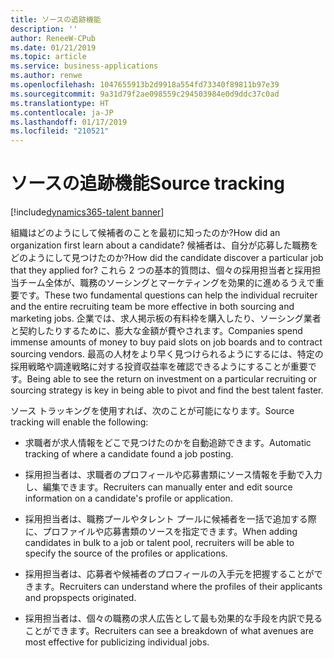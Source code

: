 ```yaml
---
title: ソースの追跡機能
description: ''
author: ReneeW-CPub
ms.date: 01/21/2019
ms.topic: article
ms.service: business-applications
ms.author: renwe
ms.openlocfilehash: 1047655913b2d9918a554fd73340f89811b97e39
ms.sourcegitcommit: 9a31d79f2ae098559c294503984e0d9ddc37c0ad
ms.translationtype: HT
ms.contentlocale: ja-JP
ms.lasthandoff: 01/17/2019
ms.locfileid: "210521"
---
```

#  <a name="source-tracking"></a><span data-ttu-id="8f8de-102">ソースの追跡機能</span><span class="sxs-lookup"><span data-stu-id="8f8de-102">Source tracking</span></span> 
[!include[dynamics365-talent banner](../../includes/dynamics365-talent.md)]



<span data-ttu-id="8f8de-103">組織はどのようにして候補者のことを最初に知ったのか?</span><span class="sxs-lookup"><span data-stu-id="8f8de-103">How did an organization first learn about a candidate?</span></span> <span data-ttu-id="8f8de-104">候補者は、自分が応募した職務をどのようにして見つけたのか?</span><span class="sxs-lookup"><span data-stu-id="8f8de-104">How did the candidate discover a particular job that they applied for?</span></span> <span data-ttu-id="8f8de-105">これら 2 つの基本的質問は、個々の採用担当者と採用担当チーム全体が、職務のソーシングとマーケティングを効果的に進めるうえで重要です。</span><span class="sxs-lookup"><span data-stu-id="8f8de-105">These two fundamental questions can help the individual recruiter and the entire recruiting team be more effective in both sourcing and marketing jobs.</span></span> <span data-ttu-id="8f8de-106">企業では、求人掲示板の有料枠を購入したり、ソーシング業者と契約したりするために、膨大な金額が費やされます。</span><span class="sxs-lookup"><span data-stu-id="8f8de-106">Companies spend immense amounts of money to buy paid slots on job boards and to contract sourcing vendors.</span></span> <span data-ttu-id="8f8de-107">最高の人材をより早く見つけられるようにするには、特定の採用戦略や調達戦略に対する投資収益率を確認できるようにすることが重要です。</span><span class="sxs-lookup"><span data-stu-id="8f8de-107">Being able to see the return on investment on a particular recruiting or sourcing strategy is key in being able to pivot and find the best talent faster.</span></span> 

<span data-ttu-id="8f8de-108">ソース トラッキングを使用すれば、次のことが可能になります。</span><span class="sxs-lookup"><span data-stu-id="8f8de-108">Source tracking will enable the following:</span></span>

-   <span data-ttu-id="8f8de-109">求職者が求人情報をどこで見つけたのかを自動追跡できます。</span><span class="sxs-lookup"><span data-stu-id="8f8de-109">Automatic tracking of where a candidate found a job posting.</span></span>

-   <span data-ttu-id="8f8de-110">採用担当者は、求職者のプロフィールや応募書類にソース情報を手動で入力し、編集できます。</span><span class="sxs-lookup"><span data-stu-id="8f8de-110">Recruiters can manually enter and edit source information on a candidate's profile or application.</span></span> 

-   <span data-ttu-id="8f8de-111">採用担当者は、職務プールやタレント プールに候補者を一括で追加する際に、プロファイルや応募書類のソースを指定できます。</span><span class="sxs-lookup"><span data-stu-id="8f8de-111">When adding candidates in bulk to a job or talent pool, recruiters will be able to specify the source of the profiles or applications.</span></span> 

-   <span data-ttu-id="8f8de-112">採用担当者は、応募者や候補者のプロフィールの入手元を把握することができます。</span><span class="sxs-lookup"><span data-stu-id="8f8de-112">Recruiters can understand where the profiles of their applicants and propspects originated.</span></span>

-   <span data-ttu-id="8f8de-113">採用担当者は、個々の職務の求人広告として最も効果的な手段を内訳で見ることができます。</span><span class="sxs-lookup"><span data-stu-id="8f8de-113">Recruiters can see a breakdown of what avenues are most effective for publicizing individual jobs.</span></span>
